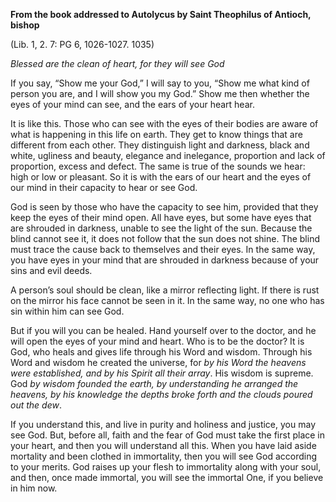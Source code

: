 

**From the book addressed to Autolycus by Saint Theophilus of Antioch, bishop**

(Lib. 1, 2. 7: PG 6, 1026-1027. 1035)

_Blessed are the clean of heart, for they will see God_

If you say, “Show me your God,” I will say to you, “Show me what kind of person you are, and I will show you my God.” Show me then whether the eyes of your mind can see, and the ears of your heart hear.

It is like this. Those who can see with the eyes of their bodies are aware of what is happening in this life on earth. They get to know things that are different from each other. They distinguish light and darkness, black and white, ugliness and beauty, elegance and inelegance, proportion and lack of proportion, excess and defect. The same is true of the sounds we hear: high or low or pleasant. So it is with the ears of our heart and the eyes of our mind in their capacity to hear or see God.

God is seen by those who have the capacity to see him, provided that they keep the eyes of their mind open. All have eyes, but some have eyes that are shrouded in darkness, unable to see the light of the sun. Because the blind cannot see it, it does not follow that the sun does not shine. The blind must trace the cause back to themselves and their eyes. In the same way, you have eyes in your mind that are shrouded in darkness because of your sins and evil deeds.

A person’s soul should be clean, like a mirror reflecting light. If there is rust on the mirror his face cannot be seen in it. In the same way, no one who has sin within him can see God.

But if you will you can be healed. Hand yourself over to the doctor, and he will open the eyes of your mind and heart. Who is to be the doctor? It is God, who heals and gives life through his Word and wisdom. Through his Word and wisdom he created the universe, for _by his Word the heavens were established, and by his Spirit all their array_. His wisdom is supreme. God _by wisdom founded the earth, by understanding he arranged the heavens, by his knowledge the depths broke forth and the clouds poured out the dew_.

If you understand this, and live in purity and holiness and justice, you may see God. But, before all, faith and the fear of God must take the first place in your heart, and then you will understand all this. When you have laid aside mortality and been clothed in immortality, then you will see God according to your merits. God raises up your flesh to immortality along with your soul, and then, once made immortal, you will see the immortal One, if you believe in him now.

